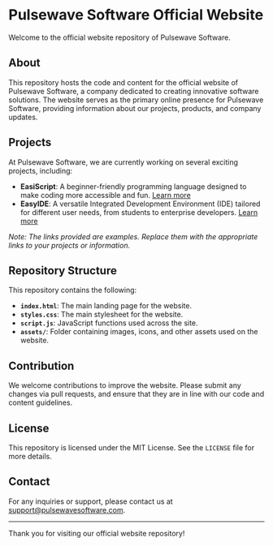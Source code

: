 # Pulsewave Software Official Website

Welcome to the official website repository of Pulsewave Software.

## About

This repository hosts the code and content for the official website of Pulsewave Software, a company dedicated to creating innovative software solutions. The website serves as the primary online presence for Pulsewave Software, providing information about our projects, products, and company updates.

## Projects

At Pulsewave Software, we are currently working on several exciting projects, including:

- **EasiScript**: A beginner-friendly programming language designed to make coding more accessible and fun. [Learn more](https://pulsewavesoftware.github.io/EasiScript)
- **EasyIDE**: A versatile Integrated Development Environment (IDE) tailored for different user needs, from students to enterprise developers. [Learn more](https://pulsewavesoftware.github.io/EasyIDE)

*Note: The links provided are examples. Replace them with the appropriate links to your projects or information.*

## Repository Structure

This repository contains the following:

- **`index.html`**: The main landing page for the website.
- **`styles.css`**: The main stylesheet for the website.
- **`script.js`**: JavaScript functions used across the site.
- **`assets/`**: Folder containing images, icons, and other assets used on the website.

## Contribution

We welcome contributions to improve the website. Please submit any changes via pull requests, and ensure that they are in line with our code and content guidelines.

## License

This repository is licensed under the MIT License. See the `LICENSE` file for more details.

## Contact

For any inquiries or support, please contact us at [support@pulsewavesoftware.com](mailto:support@pulsewavesoftware.com).

---

Thank you for visiting our official website repository!
